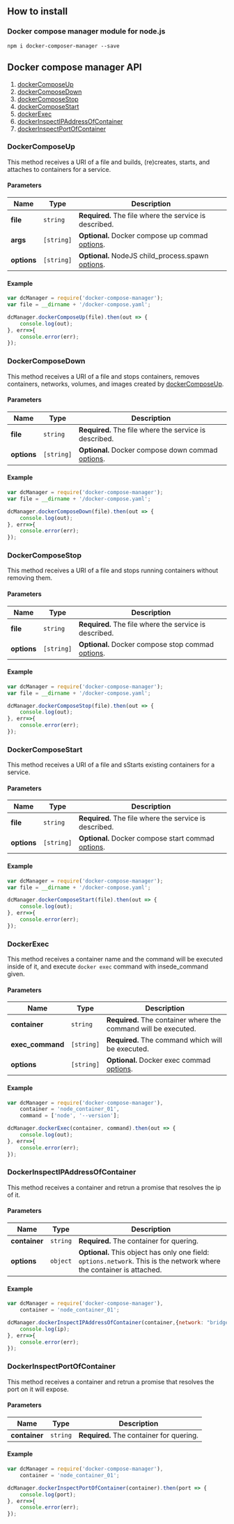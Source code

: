 ## How to install

### Docker compose manager module for node.js

```
npm i docker-composer-manager --save
```

## Docker compose manager API

1. [dockerComposeUp](#dockercomposeup)
2. [dockerComposeDown](#dockercomposedown)
3. [dockerComposeStop](#dockercomposestop)
4. [dockerComposeStart](#dockercomposestart)
5. [dockerExec](#dockerexec)
6. [dockerInspectIPAddressOfContainer](#dockerinspectipaddressofcontainer)
7. [dockerInspectPortOfContainer](#dockerinspectportofcontainer)

### DockerComposeUp 

This method receives a URI of a file and builds, (re)creates, starts, and attaches to containers for a service.

#### Parameters

  Name | Type | Description 
  -----|------|-------------
  **file** | `string` | **Required.** The file where the service is described. 
  **args** | `[string]` | **Optional.** Docker compose up commad [options](https://docs.docker.com/compose/reference/up/).
  **options** | `[string]` | **Optional.** NodeJS child_process.spawn [options](https://nodejs.org/docs/latest-v6.x/api/child_process.html#child_process_child_process_spawn_command_args_options).

#### Example

```javascript
var dcManager = require('docker-compose-manager');
var file = __dirname + '/docker-compose.yaml';

dcManager.dockerComposeUp(file).then(out => {
    console.log(out);
}, err=>{
    console.error(err);
});
```

### DockerComposeDown 

This method receives a URI of a file and stops containers, removes containers, networks, volumes, and images created by [dockerComposeUp](#dockercomposeup).

#### Parameters

  Name | Type | Description 
  -----|------|-------------
  **file** | `string` | **Required.** The file where the service is described. 
  **options** | `[string]` | **Optional.** Docker compose down commad [options](https://docs.docker.com/compose/reference/down/).

#### Example

```javascript
var dcManager = require('docker-compose-manager');
var file = __dirname + '/docker-compose.yaml';

dcManager.dockerComposeDown(file).then(out => {
    console.log(out);
}, err=>{
    console.error(err);
});
```

### DockerComposeStop

This method receives a URI of a file and stops running containers without removing them.

#### Parameters

  Name | Type | Description 
  -----|------|-------------
  **file** | `string` | **Required.** The file where the service is described. 
  **options** | `[string]` | **Optional.** Docker compose stop commad [options](https://docs.docker.com/compose/reference/stop/).

#### Example

```javascript
var dcManager = require('docker-compose-manager');
var file = __dirname + '/docker-compose.yaml';

dcManager.dockerComposeStop(file).then(out => {
    console.log(out);
}, err=>{
    console.error(err);
});
```

### DockerComposeStart

This method receives a URI of a file and sStarts existing containers for a service.

#### Parameters

  Name | Type | Description 
  -----|------|-------------
  **file** | `string` | **Required.** The file where the service is described. 
  **options** | `[string]` | **Optional.** Docker compose start commad [options](https://docs.docker.com/compose/reference/start/).

#### Example

```javascript
var dcManager = require('docker-compose-manager');
var file = __dirname + '/docker-compose.yaml';

dcManager.dockerComposeStart(file).then(out => {
    console.log(out);
}, err=>{
    console.error(err);
});
```

### DockerExec

This method receives a container name and the command will be executed inside of it, and execute `docker exec` command with insede_command given.  

#### Parameters

  Name | Type | Description 
  -----|------|-------------
  **container** | `string` | **Required.** The container where the command will be executed.
  **exec_command** | `[string]` | **Required.** The command which will be executed.
  **options** | `[string]` | **Optional.** Docker exec commad [options](https://docs.docker.com/engine/reference/commandline/exec/).

#### Example

```javascript
var dcManager = require('docker-compose-manager'),
    container = 'node_container_01',
    command = ['node', '--version'];

dcManager.dockerExec(container, command).then(out => {
    console.log(out);
}, err=>{
    console.error(err);
});
```

### DockerInspectIPAddressOfContainer

This method receives a container and retrun a promise that resolves the ip of it.

#### Parameters

  Name | Type | Description 
  -----|------|-------------
  **container** | `string` | **Required.** The container for quering.
  **options** | `object` | **Optional.** This object has only one field: `options.network`. This is the network where the container is attached.

#### Example

```javascript
var dcManager = require('docker-compose-manager'),
    container = 'node_container_01';

dcManager.dockerInspectIPAddressOfContainer(container,{network: "bridge"}).then(ip => {
    console.log(ip);
}, err=>{
    console.error(err);
});
```

### DockerInspectPortOfContainer

This method receives a container and retrun a promise that resolves the port on it will expose.

#### Parameters

  Name | Type | Description 
  -----|------|-------------
  **container** | `string` | **Required.** The container for quering.

#### Example

```javascript
var dcManager = require('docker-compose-manager'),
    container = 'node_container_01';

dcManager.dockerInspectPortOfContainer(container).then(port => {
    console.log(port);
}, err=>{
    console.error(err);
});
```
